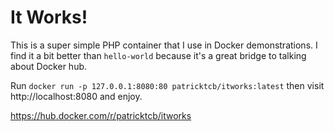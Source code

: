 # It Works!

This is a super simple PHP container that I use in Docker demonstrations. I find it a bit better than `hello-world` because it's a great bridge to talking about Docker hub.

Run ```docker run -p 127.0.0.1:8080:80 patricktcb/itworks:latest``` then visit http://localhost:8080 and enjoy.

https://hub.docker.com/r/patricktcb/itworks
